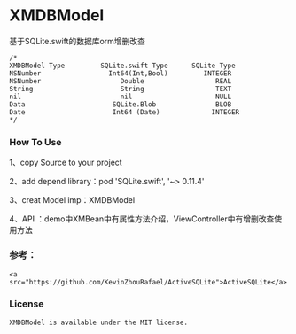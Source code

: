 # XMDBModel
基于SQLite.swift的数据库orm增删改查

```
/*
XMDBModel Type         SQLite.swift Type      SQLite Type
NSNumber                 Int64(Int,Bool)         INTEGER
NSNumber                    Double                  REAL
String                      String                  TEXT
nil                         nil                     NULL
Data                      SQLite.Blob               BLOB
Date                      Int64 (Date)             INTEGER
*/
```
### How To Use
1、copy Source to your project

2、add depend library：pod 'SQLite.swift', '~> 0.11.4'

3、creat Model imp：XMDBModel

4、API ：demo中XMBean中有属性方法介绍，ViewController中有增删改查使用方法


### 参考：
    <a src="https://github.com/KevinZhouRafael/ActiveSQLite">ActiveSQLite</a>
### License
    XMDBModel is available under the MIT license.



